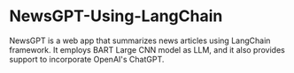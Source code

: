 # NewsGPT-Using-LangChain
NewsGPT is a web app that summarizes news articles using LangChain framework. It employs BART Large CNN model as LLM, and it also provides support to incorporate OpenAI's ChatGPT.
